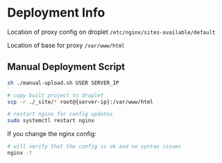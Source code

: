 # Deployment Info

Location of proxy config on droplet `/etc/nginx/sites-available/default`

Location of base for proxy `/var/www/html`

## Manual Deployment Script

```bash
sh ./manual-upload.sh USER SERVER_IP
```

```bash
# copy built project to droplet
scp -r ./_site/* root@{server-ip}:/var/www/html
```

```bash
# restart nginx for config updates
sudo systemctl restart nginx
```

If you change the nginx config:

```bash
# will verify that the config is ok and no syntax issues
nginx -t
```
